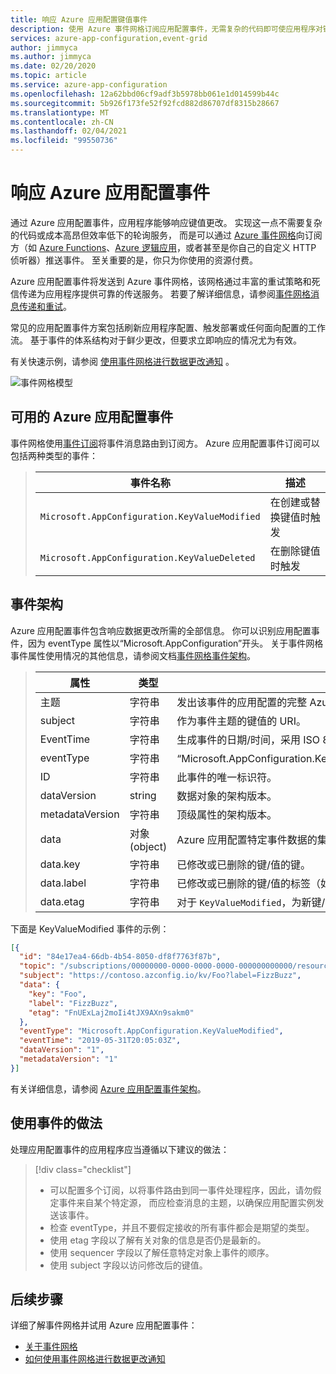 ```yaml
---
title: 响应 Azure 应用配置键值事件
description: 使用 Azure 事件网格订阅应用配置事件，无需复杂的代码即可使应用程序对键/值的变化做出反应。
services: azure-app-configuration,event-grid
author: jimmyca
ms.author: jimmyca
ms.date: 02/20/2020
ms.topic: article
ms.service: azure-app-configuration
ms.openlocfilehash: 12a62bbd06cf9adf3b5978bb061e1d014599b44c
ms.sourcegitcommit: 5b926f173fe52f92fcd882d86707df8315b28667
ms.translationtype: MT
ms.contentlocale: zh-CN
ms.lasthandoff: 02/04/2021
ms.locfileid: "99550736"
---
```

# <a name="reacting-to-azure-app-configuration-events"></a>响应 Azure 应用配置事件

通过 Azure 应用配置事件，应用程序能够响应键值更改。 实现这一点不需要复杂的代码或成本高昂但效率低下的轮询服务， 而是可以通过 [Azure 事件网格](https://azure.microsoft.com/services/event-grid/)向订阅方（如 [Azure Functions](https://azure.microsoft.com/services/functions/)、[Azure 逻辑应用](https://azure.microsoft.com/services/logic-apps/)，或者甚至是你自己的自定义 HTTP 侦听器）推送事件。 至关重要的是，你只为你使用的资源付费。

Azure 应用配置事件将发送到 Azure 事件网格，该网格通过丰富的重试策略和死信传递为应用程序提供可靠的传送服务。 若要了解详细信息，请参阅[事件网格消息传递和重试](../event-grid/delivery-and-retry.md)。

常见的应用配置事件方案包括刷新应用程序配置、触发部署或任何面向配置的工作流。 基于事件的体系结构对于鲜少更改，但要求立即响应的情况尤为有效。

有关快速示例，请参阅 [使用事件网格进行数据更改通知](./howto-app-configuration-event.md) 。 

![事件网格模型](./media/event-grid-functional-model.png)

## <a name="available-azure-app-configuration-events"></a>可用的 Azure 应用配置事件
事件网格使用[事件订阅](../event-grid/concepts.md#event-subscriptions)将事件消息路由到订阅方。 Azure 应用配置事件订阅可以包括两种类型的事件：  

> |事件名称|描述|
> |----------|-----------|
> |`Microsoft.AppConfiguration.KeyValueModified`|在创建或替换键值时触发|
> |`Microsoft.AppConfiguration.KeyValueDeleted`|在删除键值时触发|

## <a name="event-schema"></a>事件架构
Azure 应用配置事件包含响应数据更改所需的全部信息。 你可以识别应用配置事件，因为 eventType 属性以“Microsoft.AppConfiguration”开头。 关于事件网格事件属性使用情况的其他信息，请参阅文档[事件网格事件架构](../event-grid/event-schema.md)。  

> |属性|类型|说明|
> |-------------------|------------------------|-----------------------------------------------------------------------|
> |主题|字符串|发出该事件的应用配置的完整 Azure 资源管理器 ID。|
> |subject|字符串|作为事件主题的键值的 URI。|
> |EventTime|字符串|生成事件的日期/时间，采用 ISO 8601 格式。|
> |eventType|字符串|“Microsoft.AppConfiguration.KeyValueModified”或“Microsoft.AppConfiguration.KeyValueDeleted”。|
> |ID|字符串|此事件的唯一标识符。|
> |dataVersion|string|数据对象的架构版本。|
> |metadataVersion|字符串|顶级属性的架构版本。|
> |data|对象 (object)|Azure 应用配置特定事件数据的集合|
> |data.key|字符串|已修改或已删除的键/值的键。|
> |data.label|字符串|已修改或已删除的键/值的标签（如果有）。|
> |data.etag|字符串|对于 `KeyValueModified`，为新键/值的 etag。 对于 `KeyValueDeleted`，为已删除的键/值的 etag。|

下面是 KeyValueModified 事件的示例：
```json
[{
  "id": "84e17ea4-66db-4b54-8050-df8f7763f87b",
  "topic": "/subscriptions/00000000-0000-0000-0000-000000000000/resourceGroups/testrg/providers/microsoft.appconfiguration/configurationstores/contoso",
  "subject": "https://contoso.azconfig.io/kv/Foo?label=FizzBuzz",
  "data": {
    "key": "Foo",
    "label": "FizzBuzz",
    "etag": "FnUExLaj2moIi4tJX9AXn9sakm0"
  },
  "eventType": "Microsoft.AppConfiguration.KeyValueModified",
  "eventTime": "2019-05-31T20:05:03Z",
  "dataVersion": "1",
  "metadataVersion": "1"
}]

```

有关详细信息，请参阅 [Azure 应用配置事件架构](../event-grid/event-schema-app-configuration.md)。

## <a name="practices-for-consuming-events"></a>使用事件的做法
处理应用配置事件的应用程序应当遵循以下建议的做法：
> [!div class="checklist"]
> * 可以配置多个订阅，以将事件路由到同一事件处理程序，因此，请勿假定事件来自某个特定源， 而应检查消息的主题，以确保应用配置实例发送该事件。
> * 检查 eventType，并且不要假定接收的所有事件都会是期望的类型。
> * 使用 etag 字段以了解有关对象的信息是否仍是最新的。  
> * 使用 sequencer 字段以了解任意特定对象上事件的顺序。
> * 使用 subject 字段以访问修改后的键值。


## <a name="next-steps"></a>后续步骤

详细了解事件网格并试用 Azure 应用配置事件：

- [关于事件网格](../event-grid/overview.md)
- [如何使用事件网格进行数据更改通知](./howto-app-configuration-event.md)